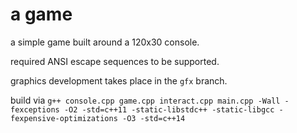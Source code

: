 # a game

a simple game built around a 120x30 console.

required ANSI escape sequences to be supported. 

graphics development takes place in the `gfx` branch.

build via `g++ console.cpp game.cpp interact.cpp main.cpp -Wall -fexceptions -O2 -std=c++11 -static-libstdc++ -static-libgcc -fexpensive-optimizations -O3 -std=c++14` 

